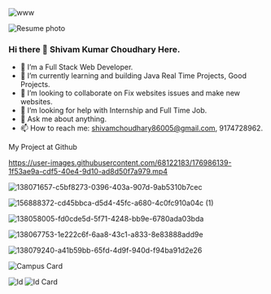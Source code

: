 ![www](https://user-images.githubusercontent.com/68122183/138043360-14f07443-e62e-4768-a0b8-bd7efb100d25.png)

![Resume photo](https://user-images.githubusercontent.com/68122183/177022151-dc94cb5f-0888-475e-a1b9-32a68a922ef4.png)

        
###           Hi there 👋 Shivam Kumar Choudhary Here.

- 🔭 I’m a Full Stack Web Developer.
- 🌱 I’m currently learning and building Java Real Time Projects, Good Projects.
- 👯 I’m looking to collaborate on Fix websites issues and make new websites.
- 🤔 I’m looking for help with Internship and Full Time Job.
- 💬 Ask me about anything.
- 📫 How to reach me: shivamchoudhary86005@gmail.com, 9174728962.
       
My Project at Github


https://user-images.githubusercontent.com/68122183/176986139-1f53ae9a-cdf5-40e4-9d10-ad8d50f7a979.mp4

![138071657-c5bf8273-0396-403a-907d-9ab5310b7cec](https://user-images.githubusercontent.com/68122183/176158618-c9bc450a-61d9-433e-8c55-d6a2b3c83626.gif)

![156888372-cd45bbca-d5d4-45fc-a680-4c0fc910a04c (1)](https://user-images.githubusercontent.com/68122183/176157491-5b05a4e9-fac7-47c1-85fa-1f1e655d1ceb.gif)

![138058005-fd0cde5d-5f71-4248-bb9e-6780ada03bda](https://user-images.githubusercontent.com/68122183/176157478-adb2978a-f49b-4364-8273-b21dc14b2e0d.gif)

![138067753-1e222c6f-6aa8-43c1-a833-8e83888add9e](https://user-images.githubusercontent.com/68122183/176157460-90ac554a-5b88-45a2-a0c0-32f9402f3dc6.gif)

![138079240-a41b59bb-65fd-4d9f-940d-f94ba91d2e26](https://user-images.githubusercontent.com/68122183/176157741-04427855-d1ff-48c4-a1b4-69edd00363b4.gif)

![Campus Card](https://user-images.githubusercontent.com/68122183/176984749-dd5787f1-25d7-4838-827e-2b39177c317f.jpg)

![Id ](https://user-images.githubusercontent.com/68122183/176984761-16727ca5-e3c9-4530-9864-68262567489c.jpg)
![Id Card](https://user-images.githubusercontent.com/68122183/176984766-9e7ae71b-322d-4423-9f84-5f6518a0226a.jpg)
